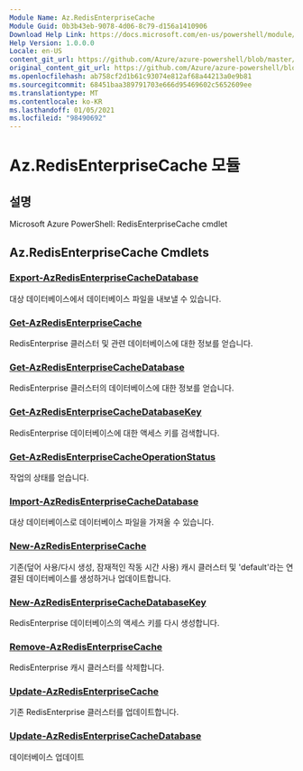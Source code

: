 ```yaml
---
Module Name: Az.RedisEnterpriseCache
Module Guid: 0b3b43eb-9078-4d06-8c79-d156a1410906
Download Help Link: https://docs.microsoft.com/en-us/powershell/module/az.redisenterprisecache
Help Version: 1.0.0.0
Locale: en-US
content_git_url: https://github.com/Azure/azure-powershell/blob/master/src/RedisEnterpriseCache/help/Az.RedisEnterpriseCache.md
original_content_git_url: https://github.com/Azure/azure-powershell/blob/master/src/RedisEnterpriseCache/help/Az.RedisEnterpriseCache.md
ms.openlocfilehash: ab758cf2d1b61c93074e812af68a44213a0e9b81
ms.sourcegitcommit: 68451baa389791703e666d95469602c5652609ee
ms.translationtype: MT
ms.contentlocale: ko-KR
ms.lasthandoff: 01/05/2021
ms.locfileid: "98490692"
---
```

# Az.RedisEnterpriseCache 모듈
## 설명
Microsoft Azure PowerShell: RedisEnterpriseCache cmdlet

## Az.RedisEnterpriseCache Cmdlets
### [Export-AzRedisEnterpriseCacheDatabase](Export-AzRedisEnterpriseCacheDatabase.md)
대상 데이터베이스에서 데이터베이스 파일을 내보낼 수 있습니다.

### [Get-AzRedisEnterpriseCache](Get-AzRedisEnterpriseCache.md)
RedisEnterprise 클러스터 및 관련 데이터베이스에 대한 정보를 얻습니다.

### [Get-AzRedisEnterpriseCacheDatabase](Get-AzRedisEnterpriseCacheDatabase.md)
RedisEnterprise 클러스터의 데이터베이스에 대한 정보를 얻습니다.

### [Get-AzRedisEnterpriseCacheDatabaseKey](Get-AzRedisEnterpriseCacheDatabaseKey.md)
RedisEnterprise 데이터베이스에 대한 액세스 키를 검색합니다.

### [Get-AzRedisEnterpriseCacheOperationStatus](Get-AzRedisEnterpriseCacheOperationStatus.md)
작업의 상태를 얻습니다.

### [Import-AzRedisEnterpriseCacheDatabase](Import-AzRedisEnterpriseCacheDatabase.md)
대상 데이터베이스로 데이터베이스 파일을 가져올 수 있습니다.

### [New-AzRedisEnterpriseCache](New-AzRedisEnterpriseCache.md)
기존(덮어 사용/다시 생성, 잠재적인 작동 시간 사용) 캐시 클러스터 및 'default'라는 연결된 데이터베이스를 생성하거나 업데이트합니다.

### [New-AzRedisEnterpriseCacheDatabaseKey](New-AzRedisEnterpriseCacheDatabaseKey.md)
RedisEnterprise 데이터베이스의 액세스 키를 다시 생성합니다.

### [Remove-AzRedisEnterpriseCache](Remove-AzRedisEnterpriseCache.md)
RedisEnterprise 캐시 클러스터를 삭제합니다.

### [Update-AzRedisEnterpriseCache](Update-AzRedisEnterpriseCache.md)
기존 RedisEnterprise 클러스터를 업데이트합니다.

### [Update-AzRedisEnterpriseCacheDatabase](Update-AzRedisEnterpriseCacheDatabase.md)
데이터베이스 업데이트

